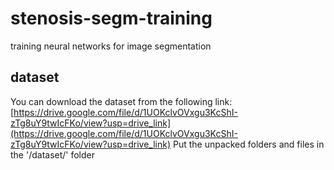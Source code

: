 # stenosis-segm-training
training neural networks for image segmentation

## dataset

You can download the dataset from the following link: [https://drive.google.com/file/d/1UOKclvOVxgu3KcShI-zTg8uY9twIcFKo/view?usp=drive_link](https://drive.google.com/file/d/1UOKclvOVxgu3KcShI-zTg8uY9twIcFKo/view?usp=drive_link)
Put the unpacked folders and files in the '/dataset/' folder
